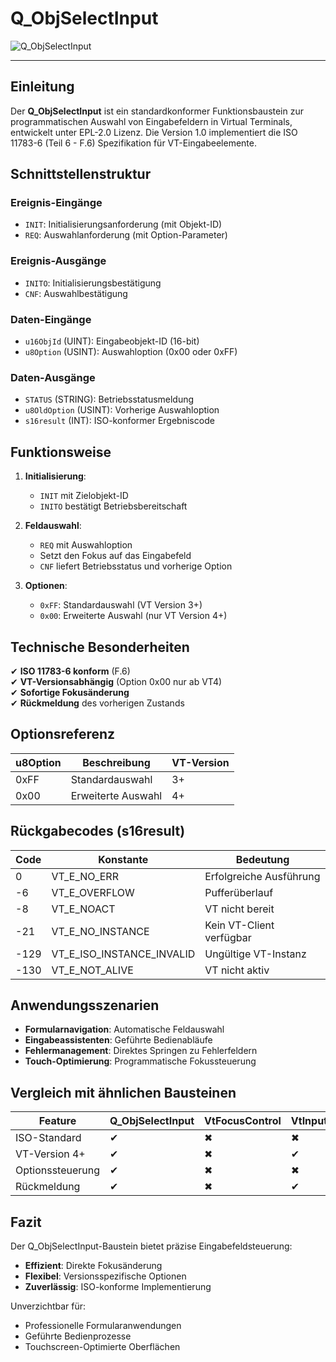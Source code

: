 # Q_ObjSelectInput

![Q_ObjSelectInput](https://user-images.githubusercontent.com/116869307/214148166-50d7f308-5767-4b09-b5a9-cd6f4e61bd5b.png)

* * * * * * * * * *

## Einleitung  
Der **Q_ObjSelectInput** ist ein standardkonformer Funktionsbaustein zur programmatischen Auswahl von Eingabefeldern in Virtual Terminals, entwickelt unter EPL-2.0 Lizenz. Die Version 1.0 implementiert die ISO 11783-6 (Teil 6 - F.6) Spezifikation für VT-Eingabeelemente.

## Schnittstellenstruktur  

### **Ereignis-Eingänge**  
- `INIT`: Initialisierungsanforderung (mit Objekt-ID)  
- `REQ`: Auswahlanforderung (mit Option-Parameter)  

### **Ereignis-Ausgänge**  
- `INITO`: Initialisierungsbestätigung  
- `CNF`: Auswahlbestätigung  

### **Daten-Eingänge**  
- `u16ObjId` (UINT): Eingabeobjekt-ID (16-bit)  
- `u8Option` (USINT): Auswahloption (0x00 oder 0xFF)  

### **Daten-Ausgänge**  
- `STATUS` (STRING): Betriebsstatusmeldung  
- `u8OldOption` (USINT): Vorherige Auswahloption  
- `s16result` (INT): ISO-konformer Ergebniscode  

## Funktionsweise  

1. **Initialisierung**:  
   - `INIT` mit Zielobjekt-ID  
   - `INITO` bestätigt Betriebsbereitschaft  

2. **Feldauswahl**:  
   - `REQ` mit Auswahloption  
   - Setzt den Fokus auf das Eingabefeld  
   - `CNF` liefert Betriebsstatus und vorherige Option  

3. **Optionen**:  
   - `0xFF`: Standardauswahl (VT Version 3+)  
   - `0x00`: Erweiterte Auswahl (nur VT Version 4+)  

## Technische Besonderheiten  

✔ **ISO 11783-6 konform** (F.6)  
✔ **VT-Versionsabhängig** (Option 0x00 nur ab VT4)  
✔ **Sofortige Fokusänderung**  
✔ **Rückmeldung** des vorherigen Zustands  

## Optionsreferenz  

| u8Option | Beschreibung               | VT-Version |  
|----------|----------------------------|------------|  
| 0xFF     | Standardauswahl           | 3+         |  
| 0x00     | Erweiterte Auswahl        | 4+         |  

## Rückgabecodes (s16result)  

| Code | Konstante               | Bedeutung                          |  
|------|-------------------------|------------------------------------|  
| 0    | VT_E_NO_ERR             | Erfolgreiche Ausführung           |  
| -6   | VT_E_OVERFLOW           | Pufferüberlauf                   |  
| -8   | VT_E_NOACT              | VT nicht bereit                   |  
| -21  | VT_E_NO_INSTANCE        | Kein VT-Client verfügbar          |  
| -129 | VT_E_ISO_INSTANCE_INVALID | Ungültige VT-Instanz             |  
| -130 | VT_E_NOT_ALIVE          | VT nicht aktiv                    |  

## Anwendungsszenarien  

- **Formularnavigation**: Automatische Feldauswahl  
- **Eingabeassistenten**: Geführte Bedienabläufe  
- **Fehlermanagement**: Direktes Springen zu Fehlerfeldern  
- **Touch-Optimierung**: Programmatische Fokussteuerung  

## Vergleich mit ähnlichen Bausteinen  

| Feature        | Q_ObjSelectInput | VtFocusControl | VtInputSelector |  
|---------------|------------------|----------------|-----------------|  
| ISO-Standard  | ✔                | ✖              | ✖               |  
| VT-Version 4+ | ✔                | ✖              | ✔               |  
| Optionssteuerung | ✔            | ✖              | ✖               |  
| Rückmeldung   | ✔                | ✖              | ✔               |  

## Fazit  

Der Q_ObjSelectInput-Baustein bietet präzise Eingabefeldsteuerung:  

- **Effizient**: Direkte Fokusänderung  
- **Flexibel**: Versionsspezifische Optionen  
- **Zuverlässig**: ISO-konforme Implementierung  

Unverzichtbar für:  
- Professionelle Formularanwendungen  
- Geführte Bedienprozesse  
- Touchscreen-Optimierte Oberflächen
